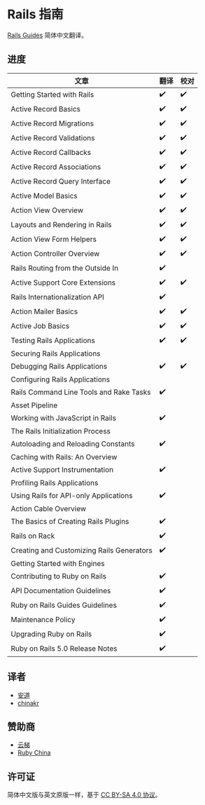 # Rails 指南

[Rails Guides](http://guides.rubyonrails.org/) 简体中文翻译。

## 进度

| 文章                                      | 翻译 | 校对 |
|-------------------------------------------|------|------|
| Getting Started with Rails                | ✔️   | ✔️   |
| Active Record Basics                      | ✔️   | ✔️   |
| Active Record Migrations                  | ✔️   | ✔️   |
| Active Record Validations                 | ✔️   | ✔️   |
| Active Record Callbacks                   | ✔️   | ✔️   |
| Active Record Associations                | ✔️   | ✔️   |
| Active Record Query Interface             | ✔️   | ✔️   |
| Active Model Basics                       | ✔️   | ✔️   |
| Action View Overview                      | ✔️   | ✔️   |
| Layouts and Rendering in Rails            | ✔️   | ✔️   |
| Action View Form Helpers                  | ✔️   | ✔️   |
| Action Controller Overview                | ✔️   | ✔️   |
| Rails Routing from the Outside In         | ✔️   |      |
| Active Support Core Extensions            | ✔️   | ✔️   |
| Rails Internationalization API            | ✔️   |      |
| Action Mailer Basics                      | ✔️   | ✔️   |
| Active Job Basics                         | ✔️   | ✔️   |
| Testing Rails Applications                | ✔️   | ✔️   |
| Securing Rails Applications               |      |      |
| Debugging Rails Applications              | ✔️   | ✔️   |
| Configuring Rails Applications             |      |      |
| Rails Command Line Tools and Rake Tasks   | ✔️   |      |
| Asset Pipeline                            |      |      |
| Working with JavaScript in Rails          | ✔️   |      |
| The Rails Initialization Process          |      |      |
| Autoloading and Reloading Constants       | ✔️   |      |
| Caching with Rails: An Overview           |      |      |
| Active Support Instrumentation            | ✔️   |      |
| Profiling Rails Applications               |️      |      |
| Using Rails for API-only Applications     | ✔️   |      |
| Action Cable Overview                     |      |      |
| The Basics of Creating Rails Plugins      | ✔️   |      |
| Rails on Rack                             | ✔️   |      |
| Creating and Customizing Rails Generators | ✔️   |      |
| Getting Started with Engines              |      |      |
| Contributing to Ruby on Rails             | ✔️   |      |
| API Documentation Guidelines              | ✔️   |      |
| Ruby on Rails Guides Guidelines           | ✔️   |      |
| Maintenance Policy                        | ✔️   |      |
| Upgrading Ruby on Rails                   | ✔️   |      |
| Ruby on Rails 5.0 Release Notes           | ✔️   |      |

## 译者

- [安道](http://about.ac)
- [chinakr](https://github.com/chinakr)

## 赞助商

- [云梯](https://www.ytruby.com)
- [Ruby China](https://ruby-china.org)

## 许可证

简体中文版与英文原版一样，基于 [CC BY-SA 4.0 协议](https://creativecommons.org/licenses/by-sa/4.0/deed.zh)。
